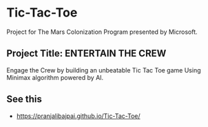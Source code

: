 # Tic-Tac-Toe
Project for The Mars Colonization Program presented by Microsoft.

## Project Title: ENTERTAIN THE CREW
Engage the Crew by building an unbeatable Tic Tac Toe game Using Minimax algorithm powered by AI.

## See this
* https://pranjalibajpai.github.io/Tic-Tac-Toe/
